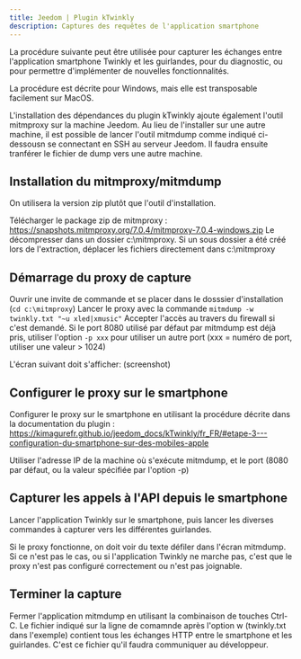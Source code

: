 ```yaml
---
title: Jeedom | Plugin kTwinkly
description: Captures des requêtes de l'application smartphone
---
```


La procédure suivante peut être utilisée pour capturer les échanges entre l'application smartphone Twinkly et les guirlandes, pour du diagnostic, ou pour permettre d'implémenter de nouvelles fonctionnalités.

La procédure est décrite pour Windows, mais elle est transposable facilement sur MacOS.

L'installation des dépendances du plugin kTwinkly ajoute également l'outil mitmproxy sur la machine Jeedom. Au lieu de l'installer sur une autre machine, il est possible de lancer l'outil mitmdump comme indiqué ci-dessousn se connectant en SSH au serveur Jeedom. 
Il faudra ensuite tranférer le fichier de dump vers une autre machine.

## Installation du mitmproxy/mitmdump

On utilisera la version zip plutôt que l'outil d'installation.

Télécharger le package zip de mitmproxy : https://snapshots.mitmproxy.org/7.0.4/mitmproxy-7.0.4-windows.zip
Le décompresser dans un dossier c:\mitmproxy. Si un sous dossier a été créé lors de l'extraction, déplacer les fichiers directement dans c:\mitmproxy

## Démarrage du proxy de capture

Ouvrir une invite de commande et se placer dans le dosssier d'installation (```cd c:\mitmproxy```)
Lancer le proxy avec la commande ```mitmdump -w twinkly.txt "~u xled|xmusic"```  Accepter  l'accès au travers du firewall si c'est demandé.
Si le port 8080 utilisé par défaut par mitmdump est déjà pris, utiliser l'option ```-p xxx``` pour utiliser un autre port (xxx = numéro de port, utiliser une valeur > 1024)

L'écran suivant doit s'afficher:
(screenshot)

## Configurer le proxy sur le smartphone

Configurer le proxy sur le smartphone en utilisant la procédure décrite dans la documentation du plugin : https://kimagurefr.github.io/jeedom_docs/kTwinkly/fr_FR/#etape-3---configuration-du-smartphone-sur-des-mobiles-apple

Utiliser l'adresse IP de la machine où s'exécute mitmdump, et le port (8080 par défaut, ou la valeur spécifiée par l'option -p)

## Capturer les appels à l'API depuis le smartphone

Lancer l'application Twinkly sur le smartphone, puis lancer les diverses commandes à capturer vers les différentes guirlandes.

Si le proxy fonctionne, on doit voir du texte défiler dans l'écran mitmdump.
Si ce n'est pas le cas, ou si l'application Twinkly ne marche pas, c'est que le proxy n'est pas configuré correctement ou n'est pas joignable.

## Terminer la capture

Fermer l'application mitmdump en utilisant la combinaison de touches Ctrl-C.
Le fichier indiqué sur la ligne de comamnde après l'option w (twinkly.txt dans l'exemple) contient tous les échanges HTTP entre le smartphone et les guirlandes.
C'est ce fichier qu'il faudra communiquer au développeur.

